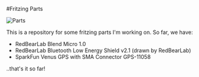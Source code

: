 #Fritzing Parts

![Parts](http://makenai.github.io/FritzingParts/parts.png?v=2)

This is a repository for some fritzing parts I'm working on. So far, we have:

- RedBearLab Blend Micro 1.0
- RedBearLab Bluetooth Low Energy Shield v2.1 (drawn by RedBearLab)
- SparkFun Venus GPS with SMA Connector GPS-11058

..that's it so far!
